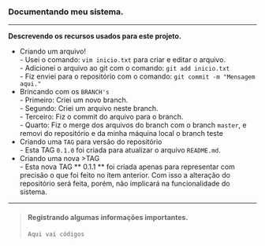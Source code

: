 ### Documentando meu sistema.

<hr>
<strong>Descrevendo os recursos usados para este projeto.</strong>
<ul>
<li>Criando um arquivo!</li>
    - Usei o comando: <code>vim inicio.txt</code> para criar e editar o arquivo.<br/>
    - Adicionei o arquivo ao git com o comando: <code>git add inicio.txt</code><br/>
    - Fiz enviei para o repositório com o comando: <code>git commit -m "Mensagem aqui."</code><br/>
<li>Brincando com os <code>BRANCH's</code></li>
    - Primeiro: Criei um novo branch.<br/>
    - Segundo: Criei um arquivo neste branch.<br/>
    - Terceiro: Fiz o commit do arquivo para o branch.<br/>
    - Quarto: Fiz o merge dos arquivos do branch com o branch <code>master</code>, e removi do repositório e da minha máquina local o branch teste
<li>Criando uma <code>TAG</code> para versão do repositório</li>
    - Esta TAG <code>0.1.0</code> foi criada para atualizar o arquivo <code>README.md</code>.
<li>Criando uma nova >TAG  </li>
    - Esta nova TAG ** 0.1.1 **  foi criada apenas para representar com precisão o que foi feito no ítem anterior.
    Com isso a alteração do repositório será feita, porém, não implicará na funcionalidade do sistema.
</ul>
<hr>

> #### Registrando algumas informações importantes.
> 
>     Aqui vai códigos